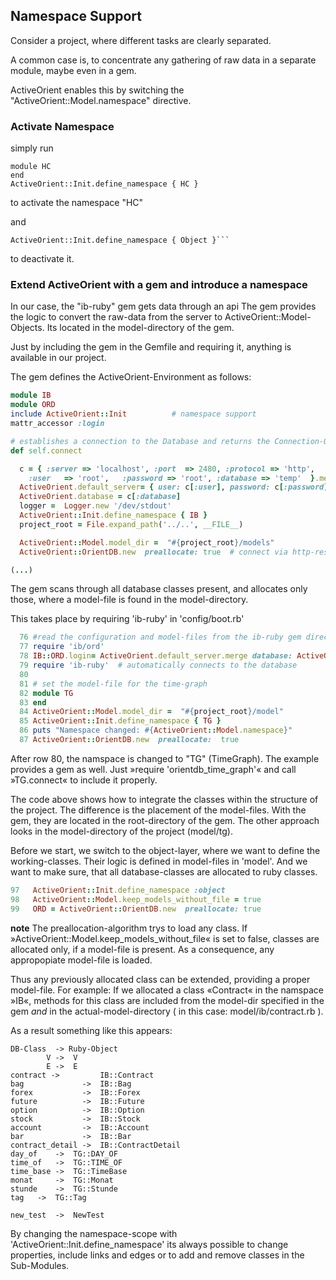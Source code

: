 ## Namespace Support

Consider a project, where different tasks are clearly separated. 

A common case is, to concentrate any gathering of raw data in a separate module, maybe even in a gem.

ActiveOrient enables this by switching the "ActiveOrient::Model.namespace" directive.

### Activate Namespace

simply run
```
module HC
end
ActiveOrient::Init.define_namespace { HC }
```
to activate the namespace "HC" 

and 
```
ActiveOrient::Init.define_namespace { Object }```
```
to deactivate it.

### Extend ActiveOrient with a gem and introduce a namespace

In our case, the "ib-ruby" gem gets data through an api 
The gem provides the logic to convert the raw-data from the server to ActiveOrient::Model-Objects.
Its located in the model-directory of the gem.

Just by including the gem in the Gemfile and requiring it, anything is available in our project.

The gem defines the ActiveOrient-Environment as follows:
```ruby
module IB                                
module ORD                             
include ActiveOrient::Init          # namespace support
mattr_accessor :login 

# establishes a connection to the Database and returns the Connection-Object (an ActiveOrient::OrientDB.         …instance)
def self.connect                  

  c = { :server => 'localhost', :port  => 2480,	:protocol => 'http',       
	:user   => 'root',   :password => 'root', :database => 'temp'  }.merge login.presence || {}
  ActiveOrient.default_server= { user: c[:user], password: c[:password] , server: c[:server], port: c[:port]  }
  ActiveOrient.database = c[:database]
  logger =  Logger.new '/dev/stdout'
  ActiveOrient::Init.define_namespace { IB } 
  project_root = File.expand_path('../..', __FILE__)

  ActiveOrient::Model.model_dir =  "#{project_root}/models"
  ActiveOrient::OrientDB.new  preallocate: true  # connect via http-rest

(...)
  ```
The gem scans through all database classes present, and allocates only those, where a model-file
is found in the model-directory. 

This takes place by requiring 'ib-ruby' in 'config/boot.rb'

```ruby
  76 #read the configuration and model-files from the ib-ruby gem directotry
  77 require 'ib/ord'
  78 IB::ORD.login= ActiveOrient.default_server.merge database: ActiveOrient.database
  79 require 'ib-ruby'  # automatically connects to the database
  80 
  81 # set the model-file for the time-graph
  82 module TG
  83 end
  84 ActiveOrient::Model.model_dir =  "#{project_root}/model"
  85 ActiveOrient::Init.define_namespace { TG }
  86 puts "Namespace changed: #{ActiveOrient::Model.namespace}"
  87 ActiveOrient::OrientDB.new  preallocate:  true

```

After row 80, the namspace is changed to "TG" (TimeGraph).  The example provides a gem as well. Just 
»require 'orientdb_time_graph'« and call »TG.connect« to include it properly.

The code above shows how to integrate the classes within the structure of the project. The difference is the placement
of the model-files. With the gem, they are located in the root-directory of the gem. The other approach looks in the model-directory of the project (model/tg).

Before we start, we  switch to the object-layer, where we want to define the working-classes. Their 
logic is defined in model-files in 'model'. And we want to make sure, that all database-classes are allocated
to ruby classes. 

```ruby
97   ActiveOrient::Init.define_namespace :object
98   ActiveOrient::Model.keep_models_without_file = true
99   ORD = ActiveOrient::OrientDB.new  preallocate: true
```

**note** The preallocation-algorithm trys to load any class. If »ActiveOrient::Model.keep_models_without_file«
is set to false, classes are allocated only, if a model-file is present. As a consequence, any appropopiate
model-file is loaded. 

Thus any previously allocated class can be extended, providing a proper model-file. For example: If we 
allocated a class «Contract« in the namspace »IB«, methods for this class are included from the model-dir specified in the gem *and* in the actual-model-directory ( in this case: model/ib/contract.rb ). 


As a result something like this appears:

```
DB-Class  -> Ruby-Object
		V ->  V
		E ->  E
contract ->  		IB::Contract
bag				->  IB::Bag
forex			->  IB::Forex
future			->  IB::Future
option			->  IB::Option
stock			->  IB::Stock
account			->  IB::Account
bar				->  IB::Bar
contract_detail ->  IB::ContractDetail
day_of	  ->  TG::DAY_OF
time_of	  ->  TG::TIME_OF
time_base ->  TG::TimeBase
monat	  ->  TG::Monat
stunde	  ->  TG::Stunde
tag	  ->  TG::Tag

new_test  ->  NewTest

```

By changing the namespace-scope with  'ActiveOrient::Init.define_namespace'  its always possible to 
change properties, include links and edges or to add  and remove classes in the Sub-Modules.

